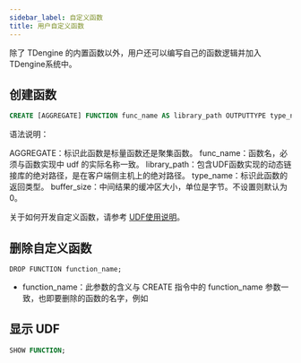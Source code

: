 ```yaml
---
sidebar_label: 自定义函数
title: 用户自定义函数
---
```


除了 TDengine 的内置函数以外，用户还可以编写自己的函数逻辑并加入TDengine系统中。

## 创建函数

```sql
CREATE [AGGREGATE] FUNCTION func_name AS library_path OUTPUTTYPE type_name [BUFSIZE buffer_size]
```

语法说明：

AGGREGATE：标识此函数是标量函数还是聚集函数。
func_name：函数名，必须与函数实现中 udf 的实际名称一致。
library_path：包含UDF函数实现的动态链接库的绝对路径，是在客户端侧主机上的绝对路径。
type_name：标识此函数的返回类型。
buffer_size：中间结果的缓冲区大小，单位是字节。不设置则默认为0。

关于如何开发自定义函数，请参考 [UDF使用说明](../../develop/udf)。

## 删除自定义函数

```
DROP FUNCTION function_name;
```

- function_name：此参数的含义与 CREATE 指令中的 function_name 参数一致，也即要删除的函数的名字，例如 


## 显示 UDF

```sql
SHOW FUNCTION;
```
